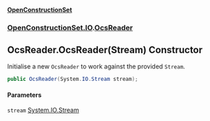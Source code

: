 #### [OpenConstructionSet](index.md 'index')
### [OpenConstructionSet.IO](index.md#OpenConstructionSet_IO 'OpenConstructionSet.IO').[OcsReader](T57tcFO5x0tbza6wZBV1Ww.md 'OpenConstructionSet.IO.OcsReader')
## OcsReader.OcsReader(Stream) Constructor
Initialise a new `OcsReader` to work against the provided `Stream`.  
```csharp
public OcsReader(System.IO.Stream stream);
```
#### Parameters
<a name='OpenConstructionSet_IO_OcsReader_OcsReader(System_IO_Stream)_stream'></a>
`stream` [System.IO.Stream](https://docs.microsoft.com/en-us/dotnet/api/System.IO.Stream 'System.IO.Stream')  
  
